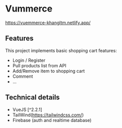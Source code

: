 # Vummerce
https://vuemmerce-khangltm.netlify.app/

## Features

This project implements basic shopping cart features:
* Login / Register
* Pull products list from API
* Add/Remove item to shopping cart
* Comment
* ...

## Technical details

* VueJS [^2.2.1]
* TailWind(https://tailwindcss.com/)
* Firebase (auth and realtime database)
